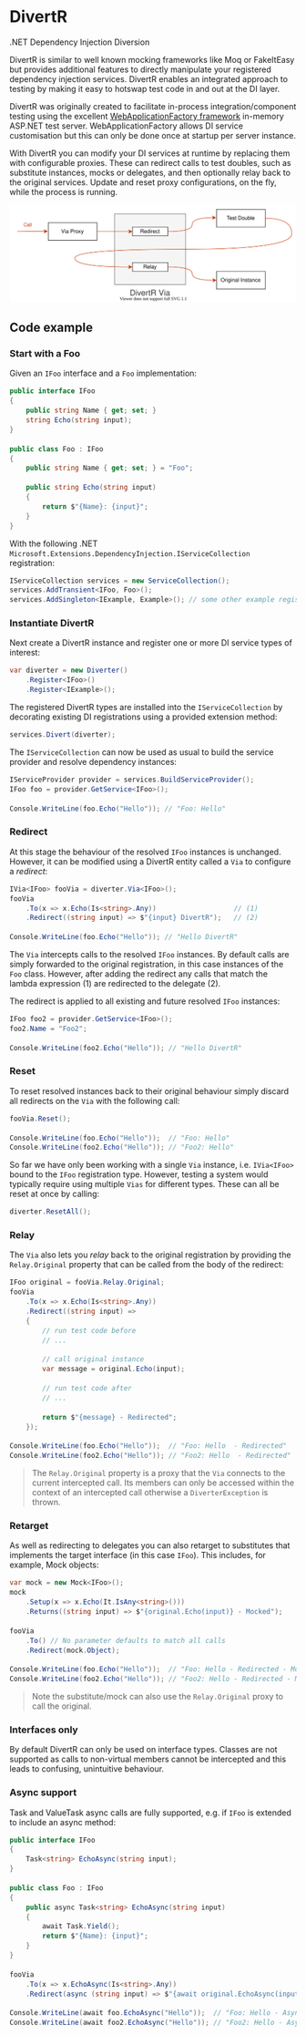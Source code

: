 # DivertR

.NET Dependency Injection Diversion

DivertR is similar to well known mocking frameworks like Moq or FakeItEasy but provides additional features to directly manipulate your registered dependency injection services.
DivertR enables an integrated approach to testing by making it easy to hotswap test code in and out at the DI layer.

DivertR was originally created to facilitate in-process integration/component testing using the excellent
[WebApplicationFactory framework](https://docs.microsoft.com/en-us/aspnet/core/test/integration-tests) in-memory ASP.NET test server.
WebApplicationFactory allows DI service customisation but this can only be done once at startup per server instance.

With DivertR you can modify your DI services at runtime by replacing them with configurable proxies.
These can redirect calls to test doubles, such as substitute instances, mocks or delegates, and then optionally relay back to the original services.
Update and reset proxy configurations, on the fly, while the process is running.

![DivertR Via](./docs/assets/images/DivertR_Via.svg)

## Code example

### Start with a Foo

Given an `IFoo` interface and a `Foo` implementation:

```csharp
public interface IFoo
{
    public string Name { get; set; }
    string Echo(string input);
}

public class Foo : IFoo
{
    public string Name { get; set; } = "Foo";
    
    public string Echo(string input)
    {
        return $"{Name}: {input}";
    }
}
```

With the following .NET `Microsoft.Extensions.DependencyInjection.IServiceCollection` registration:

```csharp
IServiceCollection services = new ServiceCollection();
services.AddTransient<IFoo, Foo>();
services.AddSingleton<IExample, Example>(); // some other example registration
```

### Instantiate DivertR

Next create a DivertR instance and register one or more DI service types of interest:

```csharp
var diverter = new Diverter()
    .Register<IFoo>()
    .Register<IExample>();
```

The registered DivertR types are installed into the `IServiceCollection` by decorating existing DI registrations using a provided extension method:

```csharp    
services.Divert(diverter);
```

The `IServiceCollection` can now be used as usual to build the service provider and resolve dependency instances:

```csharp
IServiceProvider provider = services.BuildServiceProvider();
IFoo foo = provider.GetService<IFoo>();

Console.WriteLine(foo.Echo("Hello")); // "Foo: Hello"
```

### Redirect

At this stage the behaviour of the resolved `IFoo` instances is unchanged. However, it can be modified using 
a DivertR entity called a `Via` to configure a *redirect*:

```csharp
IVia<IFoo> fooVia = diverter.Via<IFoo>();
fooVia
    .To(x => x.Echo(Is<string>.Any))                   // (1)
    .Redirect((string input) => $"{input} DivertR");   // (2)
  
Console.WriteLine(foo.Echo("Hello")); // "Hello DivertR"
```

The `Via` intercepts calls to the resolved `IFoo` instances.
By default calls are simply forwarded to the original registration, in this case instances of the `Foo` class.
However, after adding the redirect any calls that match the lambda expression (1) are redirected to the delegate (2).

The redirect is applied to all existing and future resolved `IFoo` instances:

```csharp
IFoo foo2 = provider.GetService<IFoo>();
foo2.Name = "Foo2";

Console.WriteLine(foo2.Echo("Hello")); // "Hello DivertR"
```

### Reset

To reset resolved instances back to their original behaviour simply discard all redirects on the `Via` with the following call:

```csharp
fooVia.Reset();
  
Console.WriteLine(foo.Echo("Hello"));  // "Foo: Hello"
Console.WriteLine(foo2.Echo("Hello")); // "Foo2: Hello"
```

So far we have only been working with a single `Via` instance, i.e. `IVia<IFoo>` bound to the `IFoo` registration type.
However, testing a system would typically require using multiple `Vias` for different types.
These can all be reset at once by calling: 

```csharp
diverter.ResetAll();
```

### Relay

The `Via` also lets you *relay* back to the original registration
by providing the `Relay.Original` property that can be called from the body of the redirect:

```csharp
IFoo original = fooVia.Relay.Original;
fooVia
    .To(x => x.Echo(Is<string>.Any))
    .Redirect((string input) =>
    {
        // run test code before
        // ...

        // call original instance
        var message = original.Echo(input);
    
        // run test code after
        // ...
    
        return $"{message} - Redirected";
    });
  
Console.WriteLine(foo.Echo("Hello"));  // "Foo: Hello  - Redirected"
Console.WriteLine(foo2.Echo("Hello")); // "Foo2: Hello  - Redirected"
```

> The `Relay.Original` property is a proxy that the `Via` connects to the current intercepted call.
> Its members can only be accessed within the context of an intercepted call otherwise a `DiverterException` is thrown.

### Retarget

As well as redirecting to delegates you can also retarget to substitutes that implements the target interface (in this case `IFoo`).
This includes, for example, Mock objects:

```csharp
var mock = new Mock<IFoo>();
mock
    .Setup(x => x.Echo(It.IsAny<string>()))
    .Returns((string input) => $"{original.Echo(input)} - Mocked");

fooVia
    .To() // No parameter defaults to match all calls
    .Redirect(mock.Object);

Console.WriteLine(foo.Echo("Hello"));  // "Foo: Hello - Redirected - Mocked"
Console.WriteLine(foo2.Echo("Hello")); // "Foo2: Hello - Redirected - Mocked"
```
> Note the substitute/mock can also use the `Relay.Original` proxy to call the original.

### Interfaces only

By default DivertR can only be used on interface types. Classes are not supported as calls to non-virtual members
cannot be intercepted and this leads to confusing, unintuitive behaviour.

### Async support

Task and ValueTask async calls are fully supported, e.g. if `IFoo` is extended to include an async method:

```csharp
public interface IFoo
{
    Task<string> EchoAsync(string input);
}

public class Foo : IFoo
{
    public async Task<string> EchoAsync(string input)
    {
        await Task.Yield();
        return $"{Name}: {input}";
    }
}

fooVia
    .To(x => x.EchoAsync(Is<string>.Any))
    .Redirect(async (string input) => $"{await original.EchoAsync(input)} - Async");

Console.WriteLine(await foo.EchoAsync("Hello"));  // "Foo: Hello - Async"
Console.WriteLine(await foo2.EchoAsync("Hello")); // "Foo2: Hello - Async"
```
